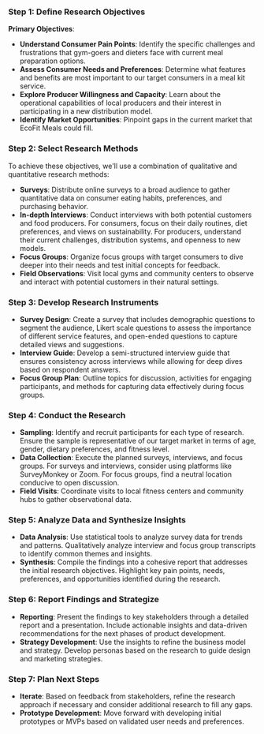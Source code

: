 ### Step 1: Define Research Objectives

**Primary Objectives**:
- **Understand Consumer Pain Points**: Identify the specific challenges and frustrations that gym-goers and dieters face with current meal preparation options.
- **Assess Consumer Needs and Preferences**: Determine what features and benefits are most important to our target consumers in a meal kit service.
- **Explore Producer Willingness and Capacity**: Learn about the operational capabilities of local producers and their interest in participating in a new distribution model.
- **Identify Market Opportunities**: Pinpoint gaps in the current market that EcoFit Meals could fill.

### Step 2: Select Research Methods

To achieve these objectives, we'll use a combination of qualitative and quantitative research methods:

- **Surveys**: Distribute online surveys to a broad audience to gather quantitative data on consumer eating habits, preferences, and purchasing behavior.
- **In-depth Interviews**: Conduct interviews with both potential customers and food producers. For consumers, focus on their daily routines, diet preferences, and views on sustainability. For producers, understand their current challenges, distribution systems, and openness to new models.
- **Focus Groups**: Organize focus groups with target consumers to dive deeper into their needs and test initial concepts for feedback.
- **Field Observations**: Visit local gyms and community centers to observe and interact with potential customers in their natural settings.

### Step 3: Develop Research Instruments

- **Survey Design**: Create a survey that includes demographic questions to segment the audience, Likert scale questions to assess the importance of different service features, and open-ended questions to capture detailed views and suggestions.
- **Interview Guide**: Develop a semi-structured interview guide that ensures consistency across interviews while allowing for deep dives based on respondent answers.
- **Focus Group Plan**: Outline topics for discussion, activities for engaging participants, and methods for capturing data effectively during focus groups.

### Step 4: Conduct the Research

- **Sampling**: Identify and recruit participants for each type of research. Ensure the sample is representative of our target market in terms of age, gender, dietary preferences, and fitness level.
- **Data Collection**: Execute the planned surveys, interviews, and focus groups. For surveys and interviews, consider using platforms like SurveyMonkey or Zoom. For focus groups, find a neutral location conducive to open discussion.
- **Field Visits**: Coordinate visits to local fitness centers and community hubs to gather observational data.

### Step 5: Analyze Data and Synthesize Insights

- **Data Analysis**: Use statistical tools to analyze survey data for trends and patterns. Qualitatively analyze interview and focus group transcripts to identify common themes and insights.
- **Synthesis**: Compile the findings into a cohesive report that addresses the initial research objectives. Highlight key pain points, needs, preferences, and opportunities identified during the research.

### Step 6: Report Findings and Strategize

- **Reporting**: Present the findings to key stakeholders through a detailed report and a presentation. Include actionable insights and data-driven recommendations for the next phases of product development.
- **Strategy Development**: Use the insights to refine the business model and strategy. Develop personas based on the research to guide design and marketing strategies.

### Step 7: Plan Next Steps

- **Iterate**: Based on feedback from stakeholders, refine the research approach if necessary and consider additional research to fill any gaps.
- **Prototype Development**: Move forward with developing initial prototypes or MVPs based on validated user needs and preferences.
